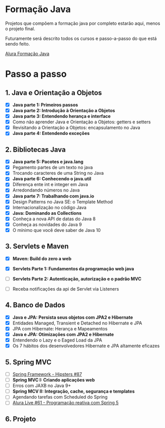 # Formação Java

Projetos que compõem a formação java por completo estarão aqui, menos o projeto final.

Futuramente será descrito todos os cursos e passo-a-passo do que está sendo feito.

[Alura Formação Java](https://cursos.alura.com.br/formacao-java)



# Passo a passo

## 1. Java e Orientação a Objetos

- [x] **Java parte 1: Primeiros passos**
- [x] **Java parte 2: Introdução à Orientação a Objetos**
- [x] **Java parte 3: Entendendo herança e interface**
- [x] Como não aprender Java e Orientação a Objetos: getters e setters
- [x] Revisitando a Orientação a Objetos: encapsulamento no Java
- [x] **Java parte 4: Entendendo exceções**

## 2. Bibliotecas Java

- [x] **Java parte 5: Pacotes e java.lang**
- [x] Pegamento partes de um texto no java
- [x] Trocando caracteres de uma String no Java
- [x] **Java parte 6: Conhecendo o java.util**
- [x] Diferença ente int e integer em Java
- [x] Arredondando números no Java
- [x] **Java parte 7: Trabalhando com java.io**
- [x] Design Patterns no Java SE: o Template Method
- [x] Internacionalização no código Java
- [x] **Java: Dominando as Collections**
- [x] Conheça a nova API de datas do Java 8
- [x] Conheça as novidades do Java 9
- [x] O mínimo que você deve saber de Java 10

## 3. Servlets e Maven

- [x] **Maven: Build do zero a web**
- [x] **Servlets Parte 1: Fundamentos da programação web java**
- [ ] **Servlets Parte 2: Autenticação, autorização e o padrão MVC**
- [ ] Receba notificações da api de Servlet via Listeners

 

## 4. Banco de Dados

- [x] **Java e JPA: Persista seus objetos com JPA2 e Hibernate**
- [x] Entidades Managed, Transient e Detached no Hibernate e JPA
- [x] JPA com Hibernate: Herança e Mapeamentos
- [x] **Java e JPA: Otimizações com JPA2 e Hibernate**
- [x] Entendendo o Lazy e o Eaged Load da JPA
- [x] Os 7 hábitos dos desenvolvedores Hibernate e JPA altamente eficazes 

## 5. Spring MVC

- [ ] [Spring Framework - Hipsters #87](https://hipsters.tech/spring-framework-hipsters-87/)
- [ ] **Spring MVC I: Criando aplicações web**
- [ ] Erros com JAXB no Java 9+
- [ ] **Spring MCV II: Integração, cache, segurança e templates**
- [ ] Agendando tarefas com Scheduled do Spring
- [ ] [Alura Live #61 - Programação reativa com Spring 5](https://www.facebook.com/AluraCursosOnline/videos/1518267154954523/)

## 6. Projeto


